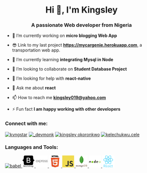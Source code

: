 <h1 align="center">Hi 👋, I'm Kingsley</h1>
<h3 align="center">A passionate Web developer from Nigeria</h3>

<p align="left"> <a href="https://twitter.com/_devmonk" target="blank"></a> </p>

- 🔭 I’m currently working on **micro blogging Web App**
- 😎 Link to my last project **https://mycargenie.herokuapp.com**, a transportation web app.

- 🌱 I’m currently learning **integrating Mysql in Node**

- 👯 I’m looking to collaborate on **Student Database Project**

- 🤝 I’m looking for help with **react-native**

- 💬 Ask me about **react**

- 📫 How to reach me **kingsley019@yahoo.com**

- ⚡ Fun fact **I am happy working with other developers**

<h3 align="left">Connect with me:</h3>
<p align="left">
<a href="https://codepen.io/kvngstar" target="blank"><img align="center" src="https://raw.githubusercontent.com/rahuldkjain/github-profile-readme-generator/master/src/images/icons/Social/codepen.svg" alt="kvngstar" height="30" width="40" /></a>
<a href="https://twitter.com/_devmonk" target="blank"><img align="center" src="https://raw.githubusercontent.com/rahuldkjain/github-profile-readme-generator/master/src/images/icons/Social/twitter.svg" alt="_devmonk" height="30" width="40" /></a>
<a href="https://www.linkedin.com/in/kingsley-okoronkwo-3256b5245" target="blank"><img align="center" src="https://raw.githubusercontent.com/rahuldkjain/github-profile-readme-generator/master/src/images/icons/Social/linked-in-alt.svg" alt="kingsley okoronkwo" height="30" width="40" /></a>
<a href="https://fb.com/kelechukwu.cele" target="blank"><img align="center" src="https://raw.githubusercontent.com/rahuldkjain/github-profile-readme-generator/master/src/images/icons/Social/facebook.svg" alt="kelechukwu.cele" height="30" width="40" /></a>
</p>

<h3 align="left">Languages and Tools:</h3>
<p align="left"> <a href="https://babeljs.io/" target="_blank" rel="noreferrer"> <img src="https://www.vectorlogo.zone/logos/babeljs/babeljs-icon.svg" alt="babel" width="40" height="40"/> </a> <a href="https://getbootstrap.com" target="_blank" rel="noreferrer"> <img src="https://raw.githubusercontent.com/devicons/devicon/master/icons/bootstrap/bootstrap-plain-wordmark.svg" alt="bootstrap" width="40" height="40"/> </a> <a href="https://expressjs.com" target="_blank" rel="noreferrer"> <img src="https://raw.githubusercontent.com/devicons/devicon/master/icons/express/express-original-wordmark.svg" alt="express" width="40" height="40"/> </a> <a href="https://www.w3.org/html/" target="_blank" rel="noreferrer"> <img src="https://raw.githubusercontent.com/devicons/devicon/master/icons/html5/html5-original-wordmark.svg" alt="html5" width="40" height="40"/> </a> <a href="https://developer.mozilla.org/en-US/docs/Web/JavaScript" target="_blank" rel="noreferrer"> <img src="https://raw.githubusercontent.com/devicons/devicon/master/icons/javascript/javascript-original.svg" alt="javascript" width="40" height="40"/> </a> <a href="https://www.mongodb.com/" target="_blank" rel="noreferrer"> <img src="https://raw.githubusercontent.com/devicons/devicon/master/icons/mongodb/mongodb-original-wordmark.svg" alt="mongodb" width="40" height="40"/> </a> <a href="https://nodejs.org" target="_blank" rel="noreferrer"> <img src="https://raw.githubusercontent.com/devicons/devicon/master/icons/nodejs/nodejs-original-wordmark.svg" alt="nodejs" width="40" height="40"/> </a> <a href="https://reactjs.org/" target="_blank" rel="noreferrer"> <img src="https://raw.githubusercontent.com/devicons/devicon/master/icons/react/react-original-wordmark.svg" alt="react" width="40" height="40"/> </a> </p>
